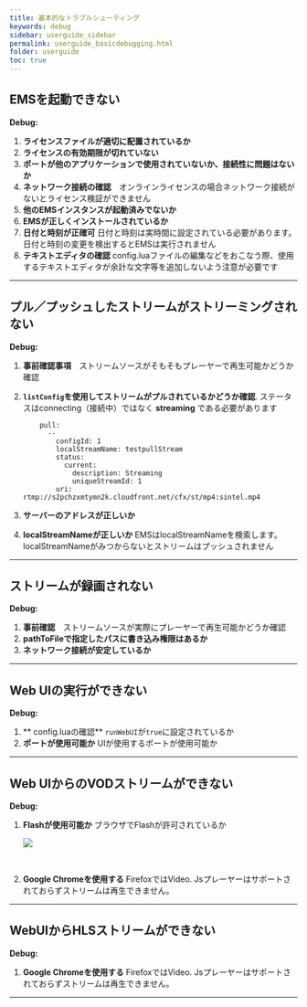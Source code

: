 ```yaml
---
title: 基本的なトラブルシューティング
keywords: debug
sidebar: userguide_sidebar
permalink: userguide_basicdebugging.html
folder: userguide
toc: true
---
```


## EMSを起動できない

**Debug:**


1. **ライセンスファイルが適切に配置されているか**
2. **ライセンスの有効期限が切れていない**
3. **ポートが他のアプリケーションで使用されていないか、接続性に問題はないか**
4. **ネットワーク接続の確認**　オンラインライセンスの場合ネットワーク接続がないとライセンス検証ができません
5. **他のEMSインスタンスが起動済みでないか**
6. **EMSが正しくインストールされているか**
7. **日付と時刻が正確可** 日付と時刻は実時間に設定されている必要があります。日付と時刻の変更を検出するとEMSは実行されません
8. **テキストエディタの確認** config.luaファイルの編集などをおこなう際、使用するテキストエディタが余計な文字等を追加しないよう注意が必要です



------



## プル／プッシュしたストリームがストリーミングされない

**Debug:**

1. **事前確認事項**　ストリームソースがそもそもプレーヤーで再生可能かどうか確認


2. **`listConfig`を使用してストリームがプルされているかどうか確認**. ステータスはconnecting（接続中）ではなく **streaming** である必要があります

   ```
       pull:
         --
           configId: 1
           localStreamName: testpullStream
           status:
             current:
               description: Streaming
               uniqueStreamId: 1
           uri: rtmp://s2pchzxmtymn2k.cloudfront.net/cfx/st/mp4:sintel.mp4
   ```

3. **サーバーのアドレスが正しいか**

4. **localStreamNameが正しいか** EMSはlocalStreamNameを検索します。localStreamNameがみつからないとストリームはプッシュされません


------




## ストリームが録画されない

**Debug:**

1. **事前確認**　ストリームソースが実際にプレーヤーで再生可能かどうか確認
2. **pathToFileで指定したパスに書き込み権限はあるか**
3. **ネットワーク接続が安定しているか**


------



## Web UIの実行ができない

**Debug:**

1. ** config.luaの確認** `runWebUI`が`true`に設定されているか
2. **ポートが使用可能か** UIが使用するポートが使用可能か


------




## Web UIからのVODストリームができない

**Debug:**

1. **Flashが使用可能か** ブラウザでFlashが許可されているか

   ![](images/userguide/debug_flash.jpg)

   ​

2. **Google Chromeを使用する**  FirefoxではVideo. Jsプレーヤーはサポートされておらずストリームは再生できません。


------




## WebUIからHLSストリームができない

**Debug:**

1. **Google Chromeを使用する**  FirefoxではVideo. Jsプレーヤーはサポートされておらずストリームは再生できません。

------
